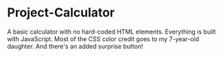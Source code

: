 # Project-Calculator

A basic calculator with no hard-coded HTML elements. Everything is built with JavaScript. Most of the CSS color credit goes to my 7-year-old daughter. And there's an added surprise button!
